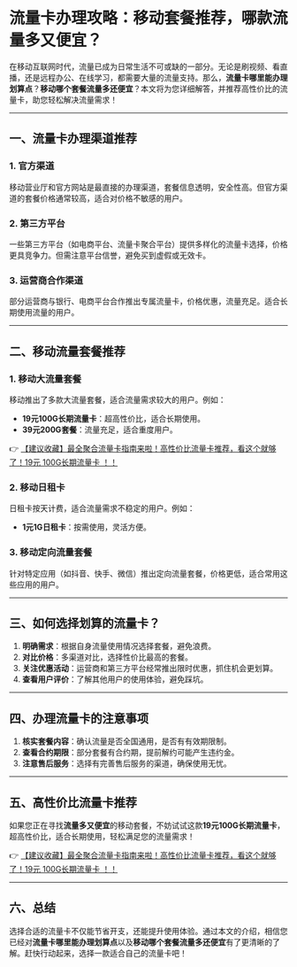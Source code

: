 # 流量卡办理攻略：移动套餐推荐，哪款流量多又便宜？

在移动互联网时代，流量已成为日常生活不可或缺的一部分。无论是刷视频、看直播，还是远程办公、在线学习，都需要大量的流量支持。那么，**流量卡哪里能办理划算点**？**移动哪个套餐流量多还便宜**？本文将为您详细解答，并推荐高性价比的流量卡，助您轻松解决流量需求！

---

## 一、流量卡办理渠道推荐

### 1. 官方渠道
移动营业厅和官方网站是最直接的办理渠道，套餐信息透明，安全性高。但官方渠道的套餐价格通常较高，适合对价格不敏感的用户。

### 2. 第三方平台
一些第三方平台（如电商平台、流量卡聚合平台）提供多样化的流量卡选择，价格更具竞争力。但需注意平台信誉，避免买到虚假或无效卡。

### 3. 运营商合作渠道
部分运营商与银行、电商平台合作推出专属流量卡，价格优惠，流量充足。适合长期使用流量的用户。

---

## 二、移动流量套餐推荐

### 1. 移动大流量套餐
移动推出了多款大流量套餐，适合流量需求较大的用户。例如：
- **19元100G长期流量卡**：超高性价比，适合长期使用。
- **39元200G套餐**：流量充足，适合重度用户。

👉 [【建议收藏】最全聚合流量卡指南来啦！高性价比流量卡推荐，看这个就够了！19元 100G长期流量卡 ！！](https://bit.ly/Liuliangka)

### 2. 移动日租卡
日租卡按天计费，适合流量需求不稳定的用户。例如：
- **1元1G日租卡**：按需使用，灵活方便。

### 3. 移动定向流量套餐
针对特定应用（如抖音、快手、微信）推出定向流量套餐，价格更低，适合常用这些应用的用户。

---

## 三、如何选择划算的流量卡？

1. **明确需求**：根据自身流量使用情况选择套餐，避免浪费。
2. **对比价格**：多渠道对比，选择性价比最高的套餐。
3. **关注优惠活动**：运营商和第三方平台经常推出限时优惠，抓住机会更划算。
4. **查看用户评价**：了解其他用户的使用体验，避免踩坑。

---

## 四、办理流量卡的注意事项

1. **核实套餐内容**：确认流量是否全国通用，是否有有效期限制。
2. **查看合约期限**：部分套餐有合约期，提前解约可能产生违约金。
3. **注意售后服务**：选择有完善售后服务的渠道，确保使用无忧。

---

## 五、高性价比流量卡推荐

如果您正在寻找**流量多又便宜**的移动套餐，不妨试试这款**19元100G长期流量卡**，超高性价比，适合长期使用，轻松满足您的流量需求！

👉 [【建议收藏】最全聚合流量卡指南来啦！高性价比流量卡推荐，看这个就够了！19元 100G长期流量卡 ！！](https://bit.ly/Liuliangka)

---

## 六、总结

选择合适的流量卡不仅能节省开支，还能提升使用体验。通过本文的介绍，相信您已经对**流量卡哪里能办理划算点**以及**移动哪个套餐流量多还便宜**有了更清晰的了解。赶快行动起来，选择一款适合自己的流量卡吧！
